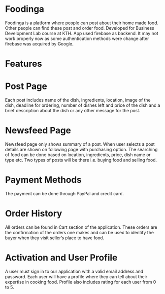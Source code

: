 # Foodinga
Foodinga is a platform where people can post about their home made food. Other people can find these post and order food. Developed for Business Development Lab course at KTH. App used firebase as backend. It may not work properly now as some authentication methods were change after firebase was acquired by Google.

# Features
# Post Page
Each post includes name of the dish, ingredients, location, image of the dish, deadline for ordering, number of dishes left and price of the dish and a brief description about the dish or any other message for the post. 
# Newsfeed Page
Newsfeed page only shows summary of a post. When user selects a post details are shown on following page with purchasing option. The searching of food can be done based on location, ingredients, price, dish name or type etc. Two types of posts will be there i.e. buying food and selling food. 
# Payment Methods
The payment can be done through PayPal and credit card. 
# Order History
All orders can be found in Cart section of the application. These orders are the confirmation of the orders one makes and can be used to identify the buyer when they visit seller’s place to have food. 
# Activation and User Profile
A user must sign in to our application with a valid email address and password. Each user will have a profile where they can tell about their expertise in cooking food. Profile also includes rating for each user from 0 to 5. 

